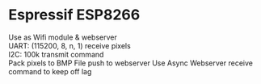 # Espressif ESP8266
  
Use as Wifi module & webserver  
UART: (115200, 8, n, 1) receive pixels  
I2C: 100k transmit command  
Pack pixels to BMP File push to webserver
Use Async Webserver receive command to keep off lag  
